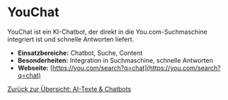 # YouChat

YouChat ist ein KI-Chatbot, der direkt in die You.com-Suchmaschine integriert ist und schnelle Antworten liefert.

- **Einsatzbereiche:** Chatbot, Suche, Content
- **Besonderheiten:** Integration in Suchmaschine, schnelle Antworten
- **Webseite:** [https://you.com/search?q=chat](https://you.com/search?q=chat)

[Zurück zur Übersicht: AI-Texte & Chatbots](../ai_text_tools.md)
